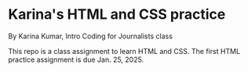 # Karina's HTML and CSS practice

By Karina Kumar, Intro Coding for Journalists class

This repo is a class assignment to learn HTML and CSS. The first HTML practice assignment is due Jan. 25, 2025.

